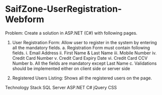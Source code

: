 # SaifZone-UserRegistration-Webform


Problem:
Create a solution in ASP.NET (C#) with following pages.

1.	User Registration Form: Allow user to register in the system by entering all the mandatory fields.
  a.	Registration Form must contain following fields.
      i.	Email Address
      ii.	First Name & Last Name
      iii.	Mobile Number
      iv.	Credit Card Number
      v.	Credit Card Expiry Date
      vi.	Credit Card CCV Number
      b.	All the fields are mandatory except Last Name
      c.	Validations should be implemented either on client side or server side

2.	Registered Users Listing: Shows all the registered users on the page.

Technology Stack
SQL Server
ASP.NET C#
jQuery
CSS
